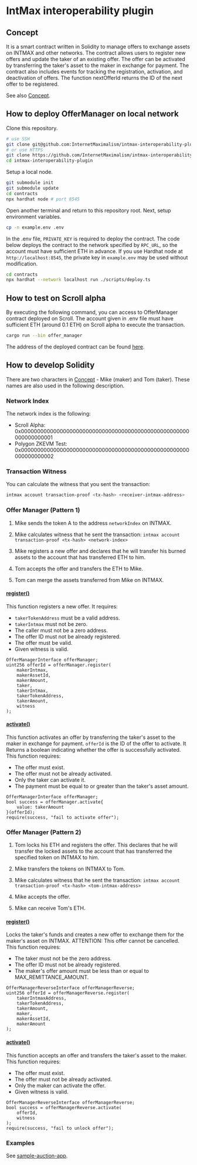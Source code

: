 # IntMax interoperability plugin

## Concept

It is a smart contract written in Solidity to manage offers to exchange assets on INTMAX and other networks.
The contract allows users to register new offers and update the taker of an existing offer. The offer can be activated by transferring the taker's asset to the maker in exchange for payment. The contract also includes events for tracking the registration, activation, and deactivation of offers. The function nextOfferId returns the ID of the next offer to be registered.

See also [Concept](./docs/concept.md).

## How to deploy OfferManager on local network

Clone this repository.

```sh
# use SSH
git clone git@github.com:InternetMaximalism/intmax-interoperability-plugin.git
# or use HTTPS
git clone https://github.com/InternetMaximalism/intmax-interoperability-plugin.git
cd ​​intmax-interoperability-plugin
```

Setup a local node.

```sh
git submodule init
git submodule update
cd contracts
npx hardhat node # port 8545
```

Open another terminal and return to this repository root.
Next, setup environment variables.

```sh
cp -n example.env .env
```

In the .env file, `PRIVATE_KEY` is required to deploy the contract.
The code below deploys the contract to the network specified by `RPC_URL`,
so the account must have sufficient ETH in advance.
If you use Hardhat node at `http://localhost:8545`,
the private key in `example.env` may be used without modification.

```sh
cd contracts
npx hardhat --network localhost run ./scripts/deploy.ts
```

## How to test on Scroll alpha

By executing the following command, you can access to OfferManager contract deployed on Scroll.
The account given in .env file must have sufficient ETH (around 0.1 ETH) on Scroll alpha to execute the transaction.

```sh
cargo run --bin offer_manager
```

The address of the deployed contract can be found [here](./docs/address.json).

## How to develop Solidity

There are two characters in [Concept](./docs/concept.md) - Mike (maker) and Tom (taker).
These names are also used in the following description.

### Network Index

The network index is the following:
- Scroll Alpha: 0x0000000000000000000000000000000000000000000000000000000000000001
- Polygon ZKEVM Test: 0x0000000000000000000000000000000000000000000000000000000000000002

### Transaction Witness

You can calculate the witness that you sent the transaction:

```sh
intmax account transaction-proof <tx-hash> <receiver-intmax-address>
```

### Offer Manager (Pattern 1)

1. Mike sends the token A to the address `networkIndex` on INTMAX.
2. Mike calculates witness that he sent the transaction:
`intmax account transaction-proof <tx-hash> <network-index>`

3. Mike registers a new offer and declares that he will transfer his burned assets to the account that has transferred ETH to him.
4. Tom accepts the offer and transfers the ETH to Mike.
5. Tom can merge the assets transferred from Mike on INTMAX.

#### [register()](./contracts/contracts/OfferManagerInterface.sol#L75)

This function registers a new offer.
It requires:
- `takerTokenAddress` must be a valid address.
- `takerIntmax` must not be zero.
- The caller must not be a zero address.
- The offer ID must not be already registered.
- The offer must be valid.
- Given witness is valid.

```solidity
OfferManagerInterface offerManager;
uint256 offerId = offerManager.register(
    makerIntmax,
    makerAssetId,
    makerAmount,
    taker,
    takerIntmax,
    takerTokenAddress,
    takerAmount,
    witness
);
```

#### [activate()](./contracts/contracts/OfferManagerInterface.sol#L113)

This function activates an offer by transferring the taker's asset to the maker in exchange for payment.
`offerId` is the ID of the offer to activate.
It Returns a boolean indicating whether the offer is successfully activated.
This function requires:
- The offer must exist.
- The offer must not be already activated.
- Only the taker can activate it.
- The payment must be equal to or greater than the taker's asset amount.

```solidity
OfferManagerInterface offerManager;
bool success = offerManager.activate{
    value: takerAmount
}(offerId);
require(success, "fail to activate offer");
```

### Offer Manager (Pattern 2)

1. Tom locks his ETH and registers the offer. This declares that he will transfer the locked assets to the account that has transferred the specified token on INTMAX to him.
2. Mike transfers the tokens on INTMAX to Tom.
3. Mike calculates witness that he sent the transaction:
`intmax account transaction-proof <tx-hash> <tom-intmax-address>`

4. Mike accepts the offer.
5. Mike can receive Tom's ETH.

#### [register()](./contracts/contracts/OfferManagerReverseInterface.sol#L41)

Locks the taker's funds and creates a new offer to exchange them for the maker's asset on INTMAX.
ATTENTION: This offer cannot be cancelled.
This function requires:
- The taker must not be the zero address.
- The offer ID must not be already registered.
- The maker's offer amount must be less than or equal to MAX_REMITTANCE_AMOUNT.

```solidity
OfferManagerReverseInterface offerManagerReverse;
uint256 offerId = offerManagerReverse.register(
    takerIntmaxAddress,
    takerTokenAddress,
    takerAmount,
    maker,
    makerAssetId,
    makerAmount
);
```

#### [activate()](./contracts/contracts/OfferManagerReverseInterface.sol#L93)

This function accepts an offer and transfers the taker's asset to the maker.
This function requires:
- The offer must exist.
- The offer must not be already activated.
- Only the maker can activate the offer.
- Given witness is valid.

```solidity
OfferManagerReverseInterface offerManagerReverse;
bool success = offerManagerReverse.activate(
    offerId,
    witness
);
require(success, "fail to unlock offer");
```

### Examples

See [sample-auction-app](https://github.com/InternetMaximalism/intmax-rollup-cli/tree/main/packages/sample-auction-app/ethereum).
